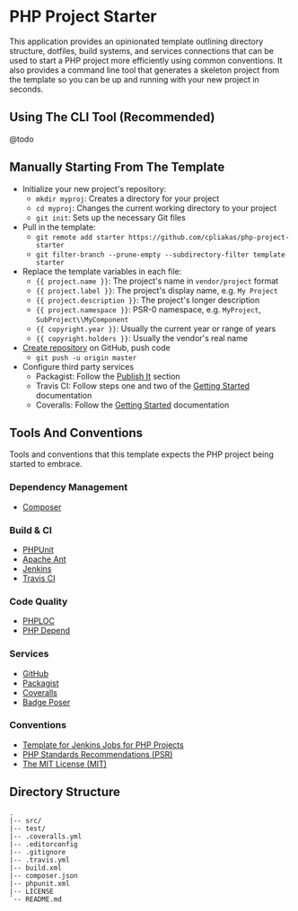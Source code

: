 # PHP Project Starter

This application provides an opinionated template outlining directory structure,
dotfiles, build systems, and services connections that can be used to start a
PHP project more efficiently using common conventions. It also provides a
command line tool that generates a skeleton project from the template so you
can be up and running with your new project in seconds.

## Using The CLI Tool (Recommended)

@todo

## Manually Starting From The Template

* Initialize your new project's repository:
  * `mkdir myproj`: Creates a directory for your project
  * `cd myproj`: Changes the current working directory to your project
  * `git init`: Sets up the necessary Git files
* Pull in the template:
  * `git remote add starter https://github.com/cpliakas/php-project-starter`
  * `git filter-branch --prune-empty --subdirectory-filter template starter`
* Replace the template variables in each file:
  * `{{ project.name }}`: The project's name in `vendor/project` format
  * `{{ project.label }}`: The project's display name, e.g. `My Project`
  * `{{ project.description }}`: The project's longer description
  * `{{ project.namespace }}`: PSR-0 namespace, e.g. `MyProject`, `SubProject\\MyComponent`
  * `{{ copyright.year }}`: Usually the current year or range of years
  * `{{ copyright.holders }}`: Usually the vendor's real name
* [Create repository](https://help.github.com/articles/create-a-repo) on GitHub, push code
  * `git push -u origin master`
* Configure third party services
  * Packagist: Follow the [Publish It](https://packagist.org/) section
  * Travis CI: Follow steps one and two of the [Getting Started](http://about.travis-ci.org/docs/user/getting-started/#Step-one%3A-Sign-in) documentation
  * Coveralls: Follow the [Getting Started](https://coveralls.io/docs) documentation

## Tools And Conventions

Tools and conventions that this template expects the PHP project being started
to embrace.

### Dependency Management

* [Composer](http://getcomposer.org/)

### Build & CI

* [PHPUnit](https://github.com/sebastianbergmann/phpunit/)
* [Apache Ant](http://ant.apache.org/)
* [Jenkins](http://jenkins-ci.org/)
* [Travis CI](https://travis-ci.org/)

### Code Quality

* [PHPLOC](https://github.com/sebastianbergmann/phploc)
* [PHP Depend](http://pdepend.org/)

### Services

* [GitHub](https://github.com/)
* [Packagist](https://packagist.org/)
* [Coveralls](https://coveralls.io/)
* [Badge Poser](https://poser.pugx.org/)

### Conventions

* [Template for Jenkins Jobs for PHP Projects](http://jenkins-php.org/)
* [PHP Standards Recommendations (PSR)](http://www.php-fig.org/)
* [The MIT License (MIT)](http://opensource.org/licenses/MIT)

## Directory Structure

```
.
|-- src/
|-- test/
|-- .coveralls.yml
|-- .editorconfig
|-- .gitignore
|-- .travis.yml
|-- build.xml
|-- composer.json
|-- phpunit.xml
|-- LICENSE
`-- README.md

```
